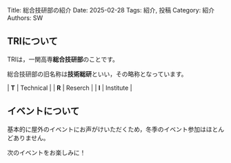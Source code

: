 Title: 総合技研部の紹介
Date: 2025-02-28
Tags: 紹介, 投稿
Category: 紹介
Authors: SW

## TRIについて

TRIは，一関高専**総合技研部**のことです。

総合技研部の旧名称は**技術総研**といい，その略称となっています。

| **T** | Technical |
| **R** | Reserch |
| **I** | Institute |

## イベントについて

基本的に屋外のイベントにお声がけいただくため，冬季のイベント参加はほとんどありません。

次のイベントをお楽しみに！
